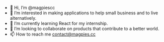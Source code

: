 - 👋 Hi, I’m @magpiescc
- 👀 I’m interested in making applications to help small business and to live alternatively.
- 🌱 I’m currently learning React for my internship.
- 💞️ I’m looking to collaborate on products that contribute to a better world.
- 📫 How to reach me contact@magpies.cc

<!---
magpiescc/magpiescc is a ✨ special ✨ repository because its `README.md` (this file) appears on your GitHub profile.
You can click the Preview link to take a look at your changes.
--->
